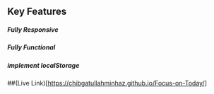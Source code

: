 ## Key Features
 ##### Fully Responsive
  ##### Fully Functional 
   ##### implement localStorage


   ##(Live Link)[https://chibgatullahminhaz.github.io/Focus-on-Today/]

